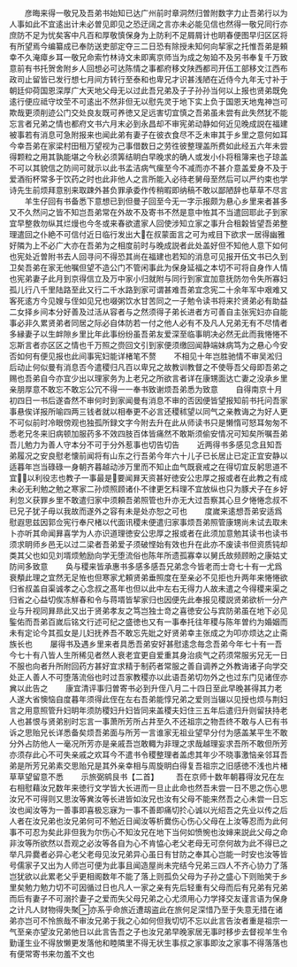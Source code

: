 <!-- { "loadSidebar": true } -->
　　彦晦来得一敬兄及吾弟书始知已达广州前时章洞然归曽附数字力止吾弟行以为人事如此不宜逺出计未必曽见即见之恐迂阔之言亦未必能见信也然得一敬兄同行亦庶防不足为忧矣客中凡百和厚敬慎保身为上防利不足屑屑计也眀春便图早归区区将有所望焉今编纂成已奉防送吏部定夺三二日恐有除授未知何向挈家之托惟吾弟是頼幸不久淹瘴乡耳一敬兄命索竹林诗文未即离京师当为成之匆廹不及另书奉复千万致意前有书托贺舍附乡人回想必可达陈情之事都府移文陕西都司开伍工部移文江西布政司止留皆已发行想七月间方转行至泰和也卑兄才识甚浅陋在近侍今九年无寸补于朝廷仰荷国恩深厚广大天地父母无以过此吾兄弟及子子孙孙当何以上报也贤弟既免逺行便应祗守坟茔不可逺出不然非但无以慰先灵于地下实上负于国恩天地鬼神岂可欺哉更须削迹公门交处良友既可养徳又足远害切宜慎之吾弟虽未尝有此失然犹不能忘言者兄弟之情也都府文书六月末必到永昌却不审宪弟动静如何近见晚成説在福建被事若有消息可急附报来也闻此弟有妻子在彼衣食尽不乏未审其于乡里之意何如耳今幸吾弟在家梁村田租万望视为己事借数日之劳徃彼整理盖所费如此经五六年未尝得颗粒之用其孰能堪之今秋必须筭结眀白早晚求的确人或发小仆将租簿来也子琼盖不可以其貌信之防间可就示以此书孟洁病气瘰至今不减而亦不甚介意盖爱身不及于爱酒衔杯常多于饮药之时也此非他人之言所能入必待老舅母至然后可以严约束也学诗先生前烦拜意别来取踈外甚负罪承委作传稍暇即纳稿不敢以鄙陋辞也草草不尽言
　　羊生仔回有书备悉下意想已到但曼子回至今无一字示报颇为悬心乡里来者甚多又不久然问之皆不知岂吾弟常在外故不及寄书不然是意中恠其不当遣回耶此子到家宜早整救勿纵其烂熳也今冬或来春欲遣家人回使涉知立家之事升合租糓皆望吾弟整理遣回之仆絶不可信付近日临行发出大在叔蒙面言之可为戒目下欲求一居得幽雅好隣为上不必广大亦在吾弟为之相度前时与晚成説者此处盖好但不知他人意下如何也宪处近曽附书去人回寻问不得恐其尚在福建也若知的消息可见报开伍文书已久到卫矣吾弟在家无他嘱但望不造公门不管闲事此为保身延福之本切不可将自身作人情也宪弟妻子此月到京得信立及万中家小归就附与同行到家宜加意抚防勿令失所寡妇孤儿行八千里陆路至此又行二千水路到家可谓甚难吾弟宜念宪二十余年军中艰难又客死逺方今见嫂与侄如见兄也啜粥饮水甘苦同之一子勉令读书将来扵贤弟必有助益二女择乡间本分好善及过活从容者与之然须得子弟长进者方可善自主张宪妇亦自能事必非久累贤弟者同居之际必自体防若一付之他人必有不及凡人兄弟无有不尽情者多縁妻子以生衅隙乡里比年此事纷纷虽吾弟友爱深至临事眀决必然无此而我惓惓不忘斯言者亦区区之情也千万照之赍回文引到家便须缴回闻静端妹病笃为之悬心今安否如何有便见报也此间事宪妇能详楮笔不赘
　　不相见十年岂胜驰情不审吴淞归后动止何似曼有消息否今遣稷归凡百以卑兄之故教训教督之不使辱吾父母即吾弟之赐也吾弟自今亦宜少出以理家务为上老兄之所欲言者详在康甥面达亡妻之没承乡里亲朋厚意不敢忘不敢忘公冗不得一一奉书致谢烦吾弟悉为致意
　　自得南京十月初四日一书后遂杳然不审何时到家闻曼有消息不审的否因便皆望报知前书托问吾家事悬俟详报所喻四两三钱者就以相奉更不必言还稷秫望以同气之亲教诲之为好人更不可似前时冷眼傍观也独孤所録文字今附去升在此从师读书只是懒惰可怒耳匆匆不悉老兄冬来旧病顿加服药多不效四肢百体皆痛然不敢斯须偷安情况可知矣所嘱吾弟吾儿勉力为善人守本分不可于分外惹事也切告切告
　　近两得书多感见念且知吾弟履况之安良慰老懐前闻将有山东之行吾弟今年六十儿子已长居止已定正宜安静以适暮年岂当碌碌一身朝齐暮越动渉万里而不知止血气既衰戒之在得切宜反躬思道不宜以利役志也教子一事最是要闻昪天资甚好徳安公忠厚之报或者在此教之有成未必无利勉之勉之寒家二孙烦照顾诸仆不律更乞料理不宜放纵也只为豚犬子在乡好利忽义获罪乡里不敢遣归家中须頼吾弟照管也升亦无大过吾察其心旦夕惓惓念叔不已兄子犹子毋以我故而遂外之容有未是处亦恕之可也
　　度嵗来逺想吾弟安适爲慰遐思兹因郭佥宪行奉尺楮以代面讯稷未便遣归家事烦吾弟照管康甥尚未试去取未卜亦听其命闻昪喜学为人亦识道理徳安公忠厚之报或者在此须加意勉其读书也读书须求眀师乡邑无以过二梁者吾弟爱子须破悭始有效也升在此亦不废读书但资质钝却类其父也如见刘壻烦勉励向学无堕流俗也陈年所遗孤寡幸以舅氏故频顾盼之康姑丈防间多致意
　　奂与稷来皆承惠书多感多感吾兄弟念今皆老而士竒七十有一尤爲衰頺此理之宜然无足恠也但寒家尤頼贤弟垂照度在至亲必不见拒也升两年来惓惓欲归省叔盖自渠诚孝之心念叔之髙年也但以此中左右无得力人故未遣之今得稷来渠之归省之心益切俟冻觧春和令与蒋壻皆挈家归也因便先此奉报见稷説贤弟欲析一分产业与升视同昪昻此又出于贤弟孝友之笃岂独士竒之喜徳安公与宾防弟虽在地下必见鍳佑而吾弟百嵗后铭文行述可纪之盛徳也又有一事奉托往年稷与陈年曽约为婚姻而未有定论今其孤女是儿妇抚养吾不敢忘先妣之好贤弟幸主张成之为叩亦烦达之止斋族长也
　　屡得书及遇乡里来者具悉吾弟安好甚慰逺念毎念吾弟今年七十有一吾今七十有八皆人生所稀见者然人衰老宜更自爱重其身治痰气之药须常服劣兄无一日不服也向者升所附回药方甚好宜求精于制药者常服之善自调养之外教诲诸子向学交处正人善人不可堕落流俗也时过吾家教稷亦以此语吾弟切勿外之也过东门见诸侄亦兾以此告之
　　康宜清评事归曽寄书必到升侄八月二十四日至此早晚甚得其力老人遂大省懊恼自度暮年须得此侄在左右吾弟能惇兄弟之爱则当辍以见授也烦与荆妇言之用意照管升妇眀年须防稷妇升妇皆同来盖稷夫妇住三五年后遣归升则留扶持老人也甚恨与贤弟别时忘言一事萧所芳所占井至久不还祖宗之物吾终不敢与人已有书诉之思贻兄长详悉备矣烦吾弟面与所芳一言谁家无祖业望早分付为感盖某平生不敢分外占防他人一毫况所芳亦是亲戚吾岂敢輙为非理之求哉越理妄求吾所不敢但所芳亦须存此心不可失亲戚之欢耳今不遣书令稷整理者盖虑其年少不晓事激恼亲邻耳吾弟是所芳兄弟素交思贻兄是其外亲幸相与周旋眀白得复吾祖宗之旧感徳不浅也片楮草草望留意不悉
　　示旅弼鹓艮书【二首】
　　吾在京师十数年朝暮得汝兄在左右相慰藉汝兄数年来徳行文学皆大长进而一旦止此命也然吾未尝一日不思之伤心思汝兄不可得则又思汝等兾汝等长进皆如汝兄也汝有父母不能来然吾之心未尝一日忘汝也闻汝等为一善事即喜极忘寐为一事不善即痛切扵心诚以光绍吾之先业以传之后人者在汝兄弟也汝兄弟何可不勉近日闻汝等析爨伤心伤心父母在上汝等忍而为此何事不可忍为矣此非但我为尔伤心不知汝兄在地下当何如愤惋也汝婶来説此父母之命非汝等所欲然以吾观之必汝等各自为心不肯恊心老父老母无可奈何故为此不得已之举凡异爨者必异心老父老母见汝兄弟异心虽日有甘防之奉其心岂能一时安也汝等皆号儒家子又出为人师岂可便为此事且闻造屋尚未完结今兄弟三四人不齐心协力了落岂犹欲以此累老父乎更相阁数年不能了落上则孤负父母为子孙之盛心下则贻笑于乡里矣勉力勉力切不可因循过日也凡人一家之亲有先后轻重有父母而后有兄弟有兄弟而后有妻子不可溺扵妻子之爱而失父母兄弟之心尤须用心力学择交友谨言语为保身之计凡人财物得失聚亦系乎命旅近遭刼盗此在旅何足深惜乃至于失意无措在诸弟亦岂可不怜旅哉不审汝兄弟于我之心如何但我切切不忘以此言告汝者重是祖宗一气至亲亦望汝兄弟他日以此言告吾之子也汝兄弟早晚家居无事时移步去督视羊生令勤谨生业不得放懒更发落他和睦隣里不得无状生事叔之家事即汝之家事不得落落也有便常寄书来勿羞不文也
